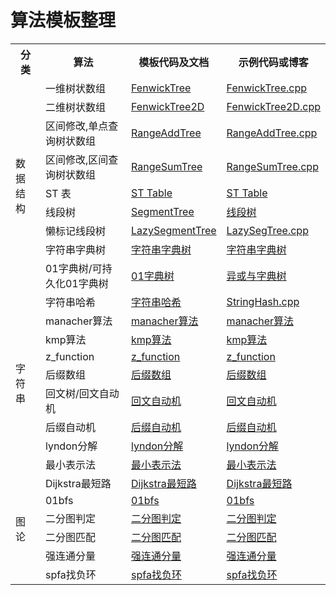 # 算法模板整理

<table>
	<tr>
        <th>分类</th>
        <th>算法</th>
        <th>模板代码及文档</th>
        <th>示例代码或博客</th>
    </tr>
    <tr>
        <td rowspan="9">数据结构</td>
        <td>一维树状数组</td>
        <td><a href="./data_structure/FenwickTree.md">FenwickTree</a></td>
        <td><a href="./data_structure/FenwickTree.cpp">FenwickTree.cpp</a></td>
    </tr>
    <tr>
        <td>二维树状数组</td>
        <td><a href="./data_structure/FenwickTree2D.md">FenwickTree2D</a></td>
        <td><a href="./data_structure/FenwickTree2D.cpp">FenwickTree2D.cpp</a></td>
    </tr>
    <tr>
        <td>区间修改,单点查询树状数组</td>
        <td><a href="./data_structure/RangeAddTree.md">RangeAddTree</a></td>
        <td><a href="./data_structure/RangeAddTree.cpp">RangeAddTree.cpp</a></td>
    </tr>
    <tr>
        <td>区间修改,区间查询树状数组</td>
        <td><a href="./data_structure/RangeSumTree.md">RangeSumTree</a></td>
        <td><a href="./data_structure/RangeSumTree.cpp">RangeSumTree.cpp</a></td>
    </tr>
    <tr>
        <td>ST 表</td>
        <td><a href="./data_structure/STTable.md">ST Table</a></td>
        <td><a href="https://king-yyf.github.io/2021/05/st_table/">ST Table</a></td>
    </tr>
    <tr>
        <td>线段树</td>
        <td><a href="./data_structure/SegmentTree.md">SegmentTree</a></td>
        <td><a href="./data_structure/SegmentTree.cpp">线段树</a></td>
    </tr>
    <tr>
        <td>懒标记线段树</td>
        <td><a href="./data_structure/LazySegTree.md">LazySegmentTree</a></td>
        <td><a href="./data_structure/LazySegTree.cpp">LazySegTree.cpp</a></td>
    </tr>
    <tr>
        <td>字符串字典树</td>
        <td><a href="./data_structure/StringTrie.md">字符串字典树</a></td>
        <td><a href="https://king-yyf.github.io/2022/04/string/">字符串字典树</a></td>
    </tr>
    <tr>
        <td>01字典树/可持久化01字典树</td>
        <td><a href="./data_structure/XORTrie.md">01字典树</a></td>
        <td><a href="https://king-yyf.github.io/2021/04/xor_trie/">异或与字典树</a></td>
    </tr>
    <tr>
        <td rowspan="9">字符串</td>
        <td>字符串哈希</td>
        <td><a href="./string/StringHash.md">字符串哈希</a></td>
        <td><a href="./string/StringHash.cpp">StringHash.cpp</a></td>
    </tr>
    <tr>
        <td>manacher算法</td>
        <td><a href="./string/string.md">manacher算法</a></td>
        <td><a href="https://king-yyf.github.io/2022/04/string/">manacher算法</a></td>
    </tr>
    <tr>
        <td>kmp算法</td>
        <td><a href="./string/string.md">kmp算法</a></td>
        <td><a href="https://king-yyf.github.io/2022/04/string/">kmp算法</a></td>
    </tr>
     <tr>
        <td>z_function</td>
        <td><a href="./string/string.md">z_function</a></td>
        <td><a href="https://king-yyf.github.io/2022/04/string/">z_function</a></td>
    </tr>
    <tr>
        <td>后缀数组</td>
        <td><a href="./string/string.md">后缀数组</a></td>
        <td><a href="https://king-yyf.github.io/2022/04/string/">后缀数组</a></td>
    </tr>
    <tr>
        <td>回文树/回文自动机</td>
        <td><a href="./string/string.md">回文自动机</a></td>
        <td><a href="https://king-yyf.github.io/2022/04/string/">回文自动机</a></td>
    </tr>
    <tr>
        <td>后缀自动机</td>
        <td><a href="./string/string.md">后缀自动机</a></td>
        <td><a href="https://king-yyf.github.io/2022/04/string/">后缀自动机</a></td>
    </tr>
    <tr>
        <td>lyndon分解</td>
        <td><a href="./string/string.md">lyndon分解</a></td>
        <td><a href="https://king-yyf.github.io/2022/04/string/">lyndon分解</a></td>
    </tr>
    <tr>
        <td>最小表示法</td>
        <td><a href="./string/string.md">最小表示法</a></td>
        <td><a href="https://king-yyf.github.io/2022/04/string/">最小表示法</a></td>
    </tr>
     <tr>
        <td rowspan="8">图论</td>
        <td>Dijkstra最短路</td>
        <td><a href="./graph/Dijkstra.md">Dijkstra最短路</a></td>
        <td><a href="./graph/Dijkstra.cpp">Dijkstra最短路</a></td>
    </tr>
    <tr>
        <td>01bfs</td>
        <td><a href="./graph/BinaryBFS.md">01bfs</a></td>
        <td><a href="./graph/BFS01.cpp/">01bfs</a></td>
    </tr>
     <tr>
        <td>二分图判定</td>
        <td><a href="./graph/Bigraph.md">二分图判定</a></td>
        <td><a href="https://king-yyf.github.io/2022/09/bigraph/">二分图判定</a></td>
    </tr>
    <tr>
        <td>二分图匹配</td>
        <td><a href="./graph/BigraphMatch.md">二分图匹配</a></td>
        <td><a href="https://king-yyf.github.io/2022/09/bigraph/">二分图匹配</a></td>
    </tr>
    <tr>
        <td>强连通分量</td>
        <td><a href="./graph/StronglyConnectedComponents.md">强连通分量</a></td>
        <td><a href="./graph/StronglyConnectedComponents.cpp">强连通分量</a></td>
    </tr>
    <tr>
        <td>spfa找负环</td>
        <td><a href="./graph/SPFA.md">spfa找负环</a></td>
        <td><a href="./graph/SPFA.cpp">spfa找负环</a></td>
    </tr>
</table>
